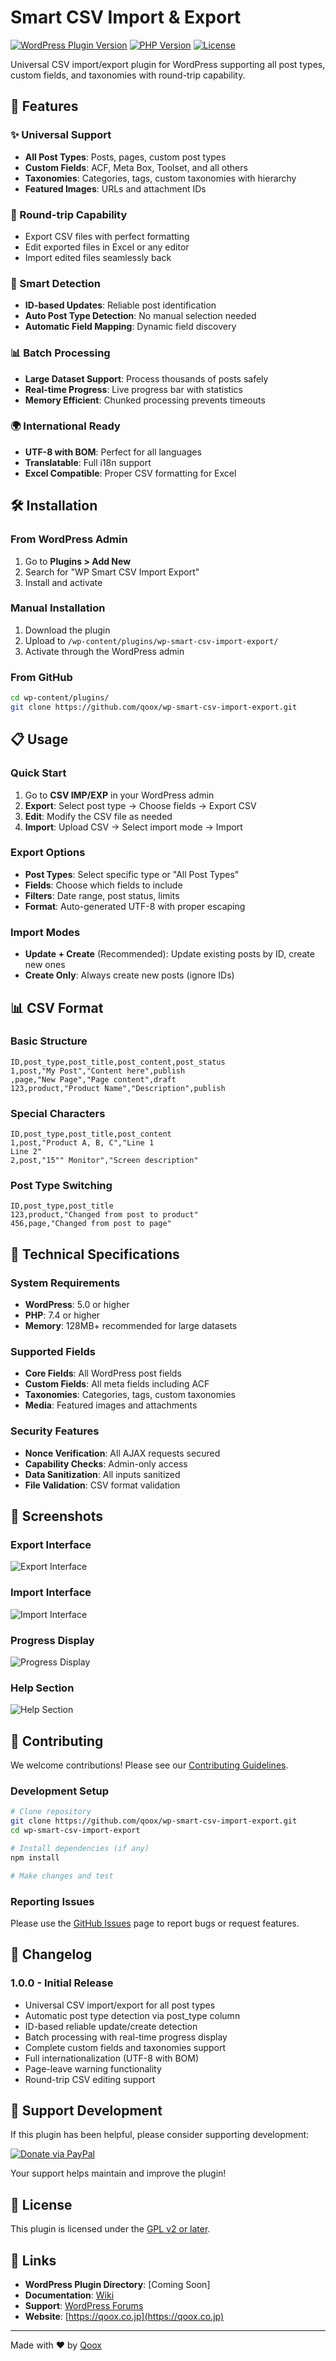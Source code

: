 # Smart CSV Import & Export

[![WordPress Plugin Version](https://img.shields.io/badge/WordPress-5.0%2B-blue.svg)](https://wordpress.org/)
[![PHP Version](https://img.shields.io/badge/PHP-7.4%2B-purple.svg)](https://php.net/)
[![License](https://img.shields.io/badge/License-GPL%20v2%2B-green.svg)](https://www.gnu.org/licenses/gpl-2.0.html)

Universal CSV import/export plugin for WordPress supporting all post types, custom fields, and taxonomies with round-trip capability.

## 🚀 Features

### ✨ Universal Support
- **All Post Types**: Posts, pages, custom post types
- **Custom Fields**: ACF, Meta Box, Toolset, and all others
- **Taxonomies**: Categories, tags, custom taxonomies with hierarchy
- **Featured Images**: URLs and attachment IDs

### 🔄 Round-trip Capability
- Export CSV files with perfect formatting
- Edit exported files in Excel or any editor
- Import edited files seamlessly back

### 🎯 Smart Detection
- **ID-based Updates**: Reliable post identification
- **Auto Post Type Detection**: No manual selection needed
- **Automatic Field Mapping**: Dynamic field discovery

### 📊 Batch Processing
- **Large Dataset Support**: Process thousands of posts safely
- **Real-time Progress**: Live progress bar with statistics
- **Memory Efficient**: Chunked processing prevents timeouts

### 🌍 International Ready
- **UTF-8 with BOM**: Perfect for all languages
- **Translatable**: Full i18n support
- **Excel Compatible**: Proper CSV formatting for Excel

## 🛠 Installation

### From WordPress Admin
1. Go to **Plugins > Add New**
2. Search for "WP Smart CSV Import Export"
3. Install and activate

### Manual Installation
1. Download the plugin
2. Upload to `/wp-content/plugins/wp-smart-csv-import-export/`
3. Activate through the WordPress admin

### From GitHub
```bash
cd wp-content/plugins/
git clone https://github.com/qoox/wp-smart-csv-import-export.git
```

## 📋 Usage

### Quick Start
1. Go to **CSV IMP/EXP** in your WordPress admin
2. **Export**: Select post type → Choose fields → Export CSV
3. **Edit**: Modify the CSV file as needed
4. **Import**: Upload CSV → Select import mode → Import

### Export Options
- **Post Types**: Select specific type or "All Post Types"
- **Fields**: Choose which fields to include
- **Filters**: Date range, post status, limits
- **Format**: Auto-generated UTF-8 with proper escaping

### Import Modes
- **Update + Create** (Recommended): Update existing posts by ID, create new ones
- **Create Only**: Always create new posts (ignore IDs)

## 📊 CSV Format

### Basic Structure
```csv
ID,post_type,post_title,post_content,post_status
1,post,"My Post","Content here",publish
,page,"New Page","Page content",draft
123,product,"Product Name","Description",publish
```

### Special Characters
```csv
ID,post_type,post_title,post_content
1,post,"Product A, B, C","Line 1
Line 2"
2,post,"15"" Monitor","Screen description"
```

### Post Type Switching
```csv
ID,post_type,post_title
123,product,"Changed from post to product"
456,page,"Changed from post to page"
```

## 🔧 Technical Specifications

### System Requirements
- **WordPress**: 5.0 or higher
- **PHP**: 7.4 or higher
- **Memory**: 128MB+ recommended for large datasets

### Supported Fields
- **Core Fields**: All WordPress post fields
- **Custom Fields**: All meta fields including ACF
- **Taxonomies**: Categories, tags, custom taxonomies
- **Media**: Featured images and attachments

### Security Features
- **Nonce Verification**: All AJAX requests secured
- **Capability Checks**: Admin-only access
- **Data Sanitization**: All inputs sanitized
- **File Validation**: CSV format validation

## 🎨 Screenshots

### Export Interface
![Export Interface](assets/screenshot-1.png)

### Import Interface  
![Import Interface](assets/screenshot-2.png)

### Progress Display
![Progress Display](assets/screenshot-3.png)

### Help Section
![Help Section](assets/screenshot-4.png)

## 🤝 Contributing

We welcome contributions! Please see our [Contributing Guidelines](CONTRIBUTING.md).

### Development Setup
```bash
# Clone repository
git clone https://github.com/qoox/wp-smart-csv-import-export.git
cd wp-smart-csv-import-export

# Install dependencies (if any)
npm install

# Make changes and test
```

### Reporting Issues
Please use the [GitHub Issues](https://github.com/qoox/wp-smart-csv-import-export/issues) page to report bugs or request features.

## 📝 Changelog

### 1.0.0 - Initial Release
- Universal CSV import/export for all post types
- Automatic post type detection via post_type column
- ID-based reliable update/create detection
- Batch processing with real-time progress display
- Complete custom fields and taxonomies support
- Full internationalization (UTF-8 with BOM)
- Page-leave warning functionality
- Round-trip CSV editing support

## 💝 Support Development

If this plugin has been helpful, please consider supporting development:

[![Donate via PayPal](https://img.shields.io/badge/Donate-PayPal-blue.svg)](https://www.paypal.com/ncp/payment/JKL3WTQLH5NXA)

Your support helps maintain and improve the plugin!

## 📄 License

This plugin is licensed under the [GPL v2 or later](https://www.gnu.org/licenses/gpl-2.0.html).

## 🔗 Links

- **WordPress Plugin Directory**: [Coming Soon]
- **Documentation**: [Wiki](https://github.com/qoox/wp-smart-csv-import-export/wiki)
- **Support**: [WordPress Forums](https://wordpress.org/support/plugin/wp-smart-csv-import-export/)
- **Website**: [https://qoox.co.jp](https://qoox.co.jp)

---

Made with ❤️ by [Qoox](https://qoox.co.jp)
